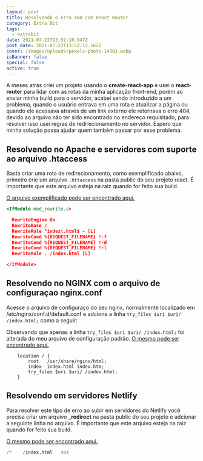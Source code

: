 ```yaml
---
layout: post
title: Resolvendo o Erro 404 com React Router
category: Extra Bit
tags:
  - extrabit
date: 2021-07-22T13:52:10.947Z
post_date: 2021-07-22T13:52:12.162Z
cover: /images/uploads/pexels-photo-14303.webp
isBanner: false
special: false
active: true
---
```

A meses atrás criei um projeto usando o **create-react-app** e usei o **react-router** para lidar com as rotas da minha aplicação front-end, porém ao enviar minha build para o servidor, acabei sendo introduzido a um problema, quando o usuário entrava em uma rota e atualizar a página ou quando ele acessava através de um link externo ele retornava o erro 404, devido ao arquivo não ter sido encontrado no endereço requisitado, para resolver isso usei regras de redirecionamento no servidor. Espero que minha solução possa ajudar quem também passar por esse problema.

## Resolvendo no Apache e servidores com suporte ao arquivo .htaccess

Basta criar uma rota de redirecionamento, como exemplificado abaixo, primeiro crie um arquivo `.httaccess` na pasta public do seu projeto react. É importante que este arquivo esteja na raiz quando for feito sua build.

[O arquivo exemplificado pode ser encontrado aqui.](https://gist.github.com/Jorgen-Jr/d4b19ad2d89b538e466c11a828fc36d8)

```xml
<IfModule mod_rewrite.c>

  RewriteEngine On
  RewriteBase /
  RewriteRule ^index\.html$ - [L]
  RewriteCond %{REQUEST_FILENAME} !-f
  RewriteCond %{REQUEST_FILENAME} !-d
  RewriteCond %{REQUEST_FILENAME} !-l
  RewriteRule . /index.html [L]

</IfModule>
```

## Resolvendo no NGINX com o arquivo de configuraçao nginx.conf

Acesse o arquivo de configuraço do seu nginx, normalmente localizado em /etc/nginx/conf.d/default.conf e adcione a linha `try_files $uri $uri/ /index.html;` como a seguir:

Observando que apenas a linha `try_files $uri $uri/ /index.html;` foi alterada do meu arquivo de configuração padrão.
[O mesmo pode ser encontrado aqui.](https://gist.github.com/Jorgen-Jr/d639b2d0e9e72189e13539689e89aa39)

```textile
    location / {
        root   /usr/share/nginx/html;
        index  index.html index.htm;
	    try_files $uri $uri/ /index.html;
    }
```

## Resolvendo em servidores Netlify

Para resolver este tipo de erro ao subir em servidores do Netlify você precisa criar um arquivo **_redirect** na pasta public do seu projeto e adcionar a seguinte linha no arquivo. É importante que este arquivo esteja na raiz quando for feito sua build.

[O mesmo pode ser encontrado aqui.](https://gist.github.com/Jorgen-Jr/7f866bfcb6c3a3f3b247101d515213a7)

```python
/*    /index.html   404
```